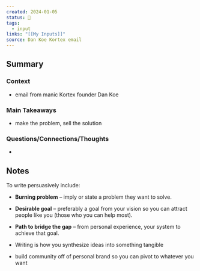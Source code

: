 ```yaml
---
created: 2024-01-05
status: 🔴
tags:
  - input
links: "[[My Inputs]]"
source: Dan Koe Kortex email
---
```

## Summary
### Context
- email from manic Kortex founder Dan Koe
### Main Takeaways
- make the problem, sell the solution
### Questions/Connections/Thoughts
- 
## Notes
To write persuasively include:
- **Burning problem** – imply or state a problem they want to solve.
- **Desirable goal** – preferably a goal from your vision so you can attract people like you (those who you can help most).
- **Path to bridge the gap** – from personal experience, your system to achieve that goal.

- Writing is how you synthesize ideas into something tangible
- build community off of personal brand so you can pivot to whatever you want